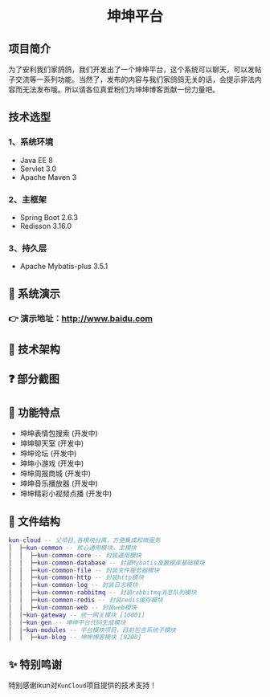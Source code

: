 <h1 style="text-align: center">坤坤平台</h1>

## 项目简介
为了安利我们家鸽鸽，我们开发出了一个坤坤平台，这个系统可以聊天，可以发帖子交流等一系列功能。当然了，发布的内容与我们家鸽鸽无关的话，会提示非法内容而无法发布哦。所以请各位真爱粉们为坤坤博客贡献一份力量吧。

## 技术选型
### 1、系统环境
- Java EE 8
- Servlet 3.0
- Apache Maven 3

### 2、主框架

- Spring Boot 2.6.3
- Redisson 3.16.0

### 3、持久层

- Apache Mybatis-plus 3.5.1

## 🎨 系统演示
### 👉 演示地址：http://www.baidu.com

## 🍪 技术架构


## ❓ 部分截图


## 🔧 功能特点
* 坤坤表情包搜索 (开发中)
* 坤坤聊天室 (开发中)
* 坤坤论坛 (开发中)
* 坤坤小游戏 (开发中)
* 坤坤周报商城 (开发中)
* 坤坤音乐播放器 (开发中)
* 坤坤精彩小视频点播 (开发中)

## 🗿 文件结构
```lua
kun-cloud -- 父项目,各模块分离，方便集成和微服务
│  ├─kun-common -- 核心通用模块，主模块
│  │  ├─kun-common-core -- 封装通用模块
│  │  ├─kun-common-database -- 封装Mybatis及数据库基础模块
│  │  ├─kun-common-file -- 封装文件服务器模块
│  │  ├─kun-common-http -- 封装http模块
│  │  ├─kun-common-log -- 封装日志模块
│  │  ├─kun-common-rabbitmq -- 封装rabbitmq消息队列模块
│  │  ├─kun-common-redis -- 封装redis缓存模块
│  │  ├─kun-common-web -- 封装web模块
│  │─kun-gateway -- 统一网关模块 [10001]
│  │─kun-gen -- 坤坤平台代码生成模块
│  │─kun-modules -- 平台模块项目，目前包含系统子模块
│  │  ├─kun-blog -- 坤坤博客模块 [9200]
```
## ✨ 特别鸣谢
特别感谢ikun对`KunCloud`项目提供的技术支持！